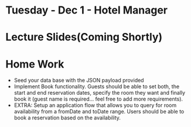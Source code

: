 Tuesday - Dec 1 - Hotel Manager
===============
# Lecture Slides(Coming Shortly) 

# Home Work
* Seed your data base with the JSON payload provided
* Implement Book functionality. Guests should be able to set both, the start and end reservation dates, specify the room they want and finally book it (guest name is required... feel free to add more requirements). 
* EXTRA: Setup an application flow that allows you to query for room availability from a fromDate and toDate range. Users should be able to book a reservation based on the availability.
